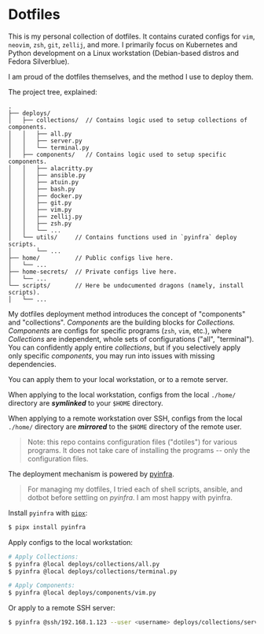 # Dotfiles

This is my personal collection of dotfiles. It contains curated configs for `vim`, `neovim`, `zsh`, `git`, `zellij`, and more. I primarily focus on Kubernetes and Python development on a Linux workstation (Debian-based distros and Fedora Silverblue).

I am proud of the dotfiles themselves, and the method I use to deploy them.

The project tree, explained:

```tree
.
├── deploys/
│   ├── collections/  // Contains logic used to setup collections of components.
│   │   ├── all.py
│   │   ├── server.py
│   │   └── terminal.py
│   ├── components/   // Contains logic used to setup specific components.
│   │   ├── alacritty.py
│   │   ├── ansible.py
│   │   ├── atuin.py
│   │   ├── bash.py
│   │   ├── docker.py
│   │   ├── git.py
│   │   ├── vim.py
│   │   ├── zellij.py
│   │   ├── zsh.py
│   │   └── ...
│   └── utils/     // Contains functions used in `pyinfra` deploy scripts.
│       └── ...
├── home/          // Public configs live here.
│   └── ...
├── home-secrets/  // Private configs live here.
│   └── ...
└── scripts/       // Here be undocumented dragons (namely, install scripts).
│   └── ...
```

My dotfiles deployment method introduces the concept of "components" and "collections". *Components* are the building blocks for *Collections.* *Components* are configs for specific programs (`zsh`, `vim`, etc.), where *Collections* are independent, whole sets of configurations ("all", "terminal"). You can confidently apply entire *collections*, but if you selectively apply only specific *components*, you may run into issues with missing dependencies.

You can apply them to your local workstation, or to a remote server.

When applying to the local workstation, configs from the local `./home/` directory are ***symlinked*** to your `$HOME` directory.

When applying to a remote workstation over SSH, configs from the local `./home/` directory are ***mirrored*** to the `$HOME` directory of the remote user.

> Note: this repo contains configuration files ("dotiles") for various programs. It does not take care of installing the programs -- only the configuration files.

The deployment mechanism is powered by [pyinfra](https://github.com/pyinfra-dev/pyinfra).

> For managing my dotfiles, I tried each of shell scripts, ansible, and dotbot before settling on *pyinfra*. I am most happy with pyinfra.

Install `pyinfra` with [`pipx`](https://github.com/pypa/pipx):

```sh
$ pipx install pyinfra
```

Apply configs to the local workstation:

```sh
# Apply Collections:
$ pyinfra @local deploys/collections/all.py
$ pyinfra @local deploys/collections/terminal.py

# Apply Components:
$ pyinfra @local deploys/components/vim.py
```

Or apply to a remote SSH server:

```sh
$ pyinfra @ssh/192.168.1.123 --user <username> deploys/collections/server.py
```
